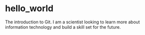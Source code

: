 # hello_world
The introduction to Git.
I am a scientist looking to learn more about information technology and build a skill set for the future.
